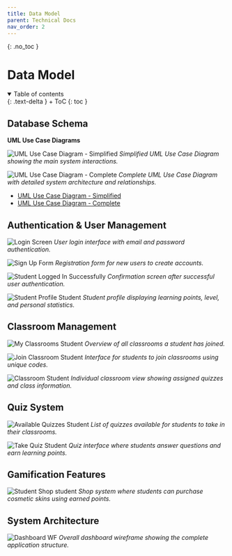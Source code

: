 ```yaml
---
title: Data Model
parent: Technical Docs
nav_order: 2
---
```


{: .no_toc }
# Data Model

<details open markdown="block">
{: .text-delta }
<summary>Table of contents</summary>
+ ToC
{: toc }
</details>

## Database Schema

 **UML Use Case Diagrams**

![UML Use Case Diagram - Simplified](../assets/images/FullStack_Quizz_Masterz_UML_Use_Case_Diagramm_simplified.jpg)
*Simplified UML Use Case Diagram showing the main system interactions.*

![UML Use Case Diagram - Complete](../assets/images/FullStack_Quizz_Mastzerz_Complete_UML_Use_Case_Diagram.jpg)
*Complete UML Use Case Diagram with detailed system architecture and relationships.*

- [UML Use Case Diagram - Simplified](../assets/pdfs/FullStack_Quizz_Masterz_UML_Use_Case_Diagramm_simplified.pdf)
- [UML Use Case Diagram - Complete](../assets/pdfs/FullStack_Quizz_Mastzerz_Complete_UML_Use_Case_Diagram.pdf)

## Authentication & User Management

![Login Screen](../assets/images/Login%20Screen.PNG)
*User login interface with email and password authentication.*

![Sign Up Form](../assets/images/Sign%20up%20form.PNG)
*Registration form for new users to create accounts.*

![Student Logged In Successfully](../assets/images/Student%20logged%20in%20successfully.PNG)
*Confirmation screen after successful user authentication.*

![Student Profile Student](../assets/images/Student%20Profile%20Student.PNG)
*Student profile displaying learning points, level, and personal statistics.*

## Classroom Management

![My Classrooms Student](../assets/images/My%20classrooms%20Student.PNG)
*Overview of all classrooms a student has joined.*

![Join Classroom Student](../assets/images/join%20classroom%20student.PNG)
*Interface for students to join classrooms using unique codes.*

![Classroom Student](../assets/images/Classroom%20Student.PNG)
*Individual classroom view showing assigned quizzes and class information.*

## Quiz System

![Available Quizzes Student](../assets/images/Available%20Quizzes%20Student.PNG)
*List of quizzes available for students to take in their classrooms.*

![Take Quiz Student](../assets/images/Take%20Quiz%20Student.PNG)
*Quiz interface where students answer questions and earn learning points.*

## Gamification Features

![Student Shop student](../assets/images/Student%20Shop%20student.PNG)
*Shop system where students can purchase cosmetic skins using earned points.*

## System Architecture

![Dashboard WF](../assets/images/Dashboard%20WF.PNG)
*Overall dashboard wireframe showing the complete application structure.*
